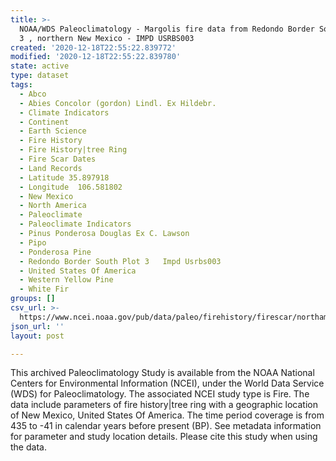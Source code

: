 ```yaml
---
title: >-
  NOAA/WDS Paleoclimatology - Margolis fire data from Redondo Border South plot
  3 , northern New Mexico - IMPD USRBS003
created: '2020-12-18T22:55:22.839772'
modified: '2020-12-18T22:55:22.839780'
state: active
type: dataset
tags:
  - Abco
  - Abies Concolor (gordon) Lindl. Ex Hildebr.
  - Climate Indicators
  - Continent
  - Earth Science
  - Fire History
  - Fire History|tree Ring
  - Fire Scar Dates
  - Land Records
  - Latitude 35.897918
  - Longitude  106.581802
  - New Mexico
  - North America
  - Paleoclimate
  - Paleoclimate Indicators
  - Pinus Ponderosa Douglas Ex C. Lawson
  - Pipo
  - Ponderosa Pine
  - Redondo Border South Plot 3   Impd Usrbs003
  - United States Of America
  - Western Yellow Pine
  - White Fir
groups: []
csv_url: >-
  https://www.ncei.noaa.gov/pub/data/paleo/firehistory/firescar/northamerica/supplemental/usrbs003-rbs3.fs_tree_meta.csv
json_url: ''
layout: post

---
```

This archived Paleoclimatology Study is available from the NOAA National Centers for Environmental Information (NCEI), under the World Data Service (WDS) for Paleoclimatology. The associated NCEI study type is Fire. The data include parameters of fire history|tree ring with a geographic location of New Mexico, United States Of America. The time period coverage is from 435 to -41 in calendar years before present (BP). See metadata information for parameter and study location details. Please cite this study when using the data.
